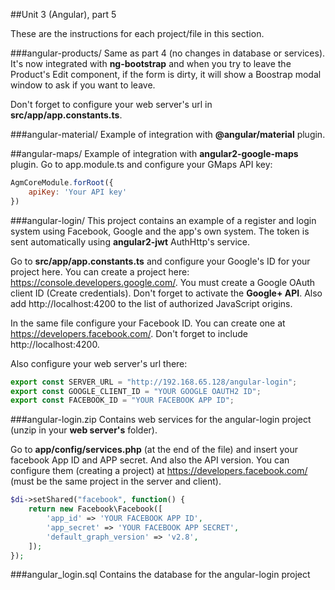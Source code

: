 ##Unit 3 (Angular), part 5

These are the instructions for each project/file in this section.

###angular-products/
Same as part 4 (no changes in database or services). It's now integrated with **ng-bootstrap** and when you try to leave
the Product's Edit component, if the form is dirty, it will show a Boostrap modal window to ask if you want to leave.

Don't forget to configure your web server's url in **src/app/app.constants.ts**.

###angular-material/
Example of integration with **@angular/material** plugin.

##angular-maps/
Example of integration with **angular2-google-maps** plugin. Go to app.module.ts and configure your GMaps API key:

```javascript
AgmCoreModule.forRoot({
    apiKey: 'Your API key'
})
``` 

###angular-login/
This project contains an example of a register and login system using Facebook, Google and the app's own system.
The token is sent automatically using **angular2-jwt** AuthHttp's service.

Go to **src/app/app.constants.ts** and configure your Google's ID for your project here.
You can create a project here: https://console.developers.google.com/. You must create a Google OAuth client ID (Create credentials). 
Don't forget to activate the **Google+ API**. Also add http://localhost:4200 to the list of authorized JavaScript origins.

In the same file configure your Facebook ID. You can create one at https://developers.facebook.com/. Don't forget to include http://localhost:4200.

Also configure your web server's url there:

```javascript
export const SERVER_URL = "http://192.168.65.128/angular-login";
export const GOOGLE_CLIENT_ID = "YOUR GOOGLE OAUTH2 ID";
export const FACEBOOK_ID = "YOUR FACEBOOK APP ID";
```

###angular-login.zip 
Contains web services for the angular-login project (unzip in your **web server's** folder). 

Go to **app/config/services.php** (at the end of the file) and insert your facebook App ID and APP secret. 
And also the API version. You can configure them (creating a project) at https://developers.facebook.com/ (must be the same project in the server and client).

```php
$di->setShared("facebook", function() {
    return new Facebook\Facebook([
        'app_id' => 'YOUR FACEBOOK APP ID',
        'app_secret' => 'YOUR FACEBOOK APP SECRET',
        'default_graph_version' => 'v2.8',
    ]);
});
```

###angular_login.sql 
Contains the database for the angular-login project
